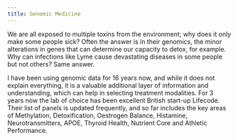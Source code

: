 ```yaml
---
title: Genomic Medicine
---
```


We are all exposed to multiple toxins from the environment; why does it only make some people sick? Often the answer is in their genomics, the minor alterations in genes that can determine our capacity to detox, for example. Why can infections like Lyme cause devastating diseases in some people but not others? Same answer.

I have been using genomic data for 16 years now, and while it does not explain everything, it is a valuable additional layer of information and understanding, which can help in selecting treatment modalities. For 3 years now the lab of choice has been excellent British start-up Lifecode. Their list of panels is updated frequently, and so far includes the key areas of Methylation, Detoxification, Oestrogen Balance, Histamine, Neurotransmitters, APOE, Thyroid Health, Nutrient Core and Athletic Performance.